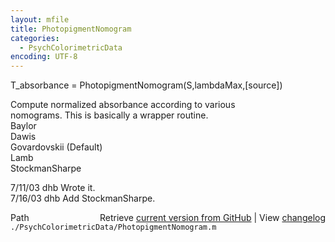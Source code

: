 ```yaml
---
layout: mfile
title: PhotopigmentNomogram
categories:
  - PsychColorimetricData
encoding: UTF-8
---
```


T\_absorbance = PhotopigmentNomogram(S,lambdaMax,[source])  

Compute normalized absorbance according to various  
nomograms.  This is basically a wrapper routine.  
  Baylor  
  Dawis  
  Govardovskii (Default)  
  Lamb  
  StockmanSharpe  

7/11/03  dhb  Wrote it.  
7/16/03  dhb  Add StockmanSharpe.  


<div class="code_header" style="text-align:right;">
  <span style="float:left;">Path&nbsp;&nbsp;</span> <span class="counter">Retrieve <a href=
  "https://raw.github.com/Psychtoolbox-3/Psychtoolbox-3/beta/./PsychColorimetricData/PhotopigmentNomogram.m">current version from GitHub</a> | View <a href=
  "https://github.com/Psychtoolbox-3/Psychtoolbox-3/commits/beta/./PsychColorimetricData/PhotopigmentNomogram.m">changelog</a></span>
</div>
<div class="code">
  <code>./PsychColorimetricData/PhotopigmentNomogram.m</code>
</div>
